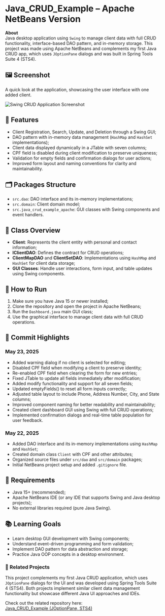 <h1>Java_CRUD_Example – Apache NetBeans Version</h1>
<p>
  <strong>About</strong><br />
  Java desktop application using <code>Swing</code> to manage client data with full CRUD functionality, 
  interface-based DAO pattern, and in-memory storage. This project was made using Apache NetBeans and complements 
  my first Java CRUD app, which uses <code>JOptionPane</code> dialogs and was built in Spring Tools Suite 4 (STS4).
</p>
<h2>🖼️ Screenshot</h2>
  <p>A quick look at the application, showcasing the user interface with one added client.</p>
  
![Swing CRUD Application Screenshot](https://servidor-host-imagens.vercel.app/Java_CRUD_Example_Apache.jpg)

<h2>📌 Features</h2>
<ul>
  <li>Client Registration, Search, Update, and Deletion through a Swing GUI;</li>
  <li>DAO pattern with in-memory data management (<code>HashMap</code> and <code>HashSet</code> implementations);</li>
  <li>Client data displayed dynamically in a JTable with seven columns;</li>
  <li>CPF field is disabled during client modification to preserve uniqueness;</li>
  <li>Validation for empty fields and confirmation dialogs for user actions;</li>
  <li>Improved form layout and naming conventions for clarity and maintainability.</li>
</ul>
<h2>🗂️ Packages Structure</h2>
<ul>
  <li><code>src.dao</code>: DAO interface and its in-memory implementations;</li>
  <li><code>src.domain</code>: Client domain model;</li>
  <li><code>src.java_crud_example_apache</code>: GUI classes with Swing components and event handlers.</li>
</ul>
<h2>🧩 Class Overview</h2>
<ul>
  <li><strong>Client</strong>: Represents the client entity with personal and contact information;</li>
  <li><strong>IClientDAO</strong>: Defines the contract for CRUD operations;</li>
  <li><strong>ClientMapDAO</strong> and <strong>ClientSetDAO</strong>: Implementations using 
    <code>HashMap</code> and <code>HashSet</code> for client data storage;</li>
  <li><strong>GUI Classes</strong>: Handle user interactions, form input, and table updates using Swing components.</li>
</ul>
<h2>🚀 How to Run</h2>
<ol>
  <li>Make sure you have Java 15 or newer installed;</li>
  <li>Clone the repository and open the project in Apache NetBeans;</li>
  <li>Run the <code>Dashboard.java</code> main GUI class;</li>
  <li>Use the graphical interface to manage client data with full CRUD operations.</li>
</ol>
<h2>📅 Commit Highlights</h2>

<h3>May 23, 2025</h3>
<ul>
  <li>Added warning dialog if no client is selected for editing;</li>
  <li>Disabled CPF field when modifying a client to preserve identity;</li>
  <li>Re-enabled CPF field when clearing the form for new entries;</li>
  <li>Fixed JTable to update all fields immediately after modification;</li>
  <li>Added modify functionality and support for all seven fields;</li>
  <li>Updated emptyFields() to reset all form inputs correctly;</li>
  <li>Adjusted table layout to include Phone, Address Number, City, and State columns;</li>
  <li>Improved component naming for better readability and maintainability;</li>
  <li>Created client dashboard GUI using Swing with full CRUD operations;</li>
  <li>Implemented confirmation dialogs and real-time table population for user feedback.</li>
</ul>
<h3>May 22, 2025</h3>
<ul>
  <li>Added DAO interface and its in-memory implementations using <code>HashMap</code> and <code>HashSet</code>;</li>
  <li>Created domain class <code>Client</code> with CPF and other attributes;</li>
  <li>Organized source files under <code>src/dao</code> and <code>src/domain</code> packages;</li>
  <li>Initial NetBeans project setup and added <code>.gitignore</code> file.</li>
</ul>
<h2>📌 Requirements</h2>
<ul>
  <li>Java 15+ (recommended);</li>
  <li>Apache NetBeans IDE (or any IDE that supports Swing and Java desktop projects);</li>
  <li>No external libraries required (pure Java Swing).</li>
</ul>
<h2>📚 Learning Goals</h2>
<ul>
  <li>Learn desktop GUI development with Swing components;</li>
  <li>Understand event-driven programming and form validation;</li>
  <li>Implement DAO pattern for data abstraction and storage;</li>
  <li>Practice Java OOP concepts in a desktop environment.</li>
</ul>
<h3>🔗 Related Projects</h3>
<p>
  This project complements my first Java CRUD application, which uses <code>JOptionPane</code> dialogs for the UI and was developed using Spring Tools Suite 4 (STS4). Both projects implement similar client data management functionality but showcase different Java UI approaches and IDEs.
</p>
<p>
  Check out the related repository here:<br />
  <a href="https://github.com/AsrielDreemurrGM/Java_CRUD_Example" target="_blank" rel="noopener noreferrer">Java_CRUD_Example (JOptionPane, STS4)</a>
</p>
